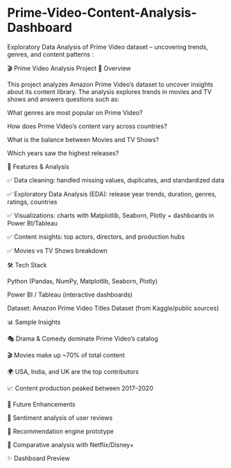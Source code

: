 # Prime-Video-Content-Analysis-Dashboard
Exploratory Data Analysis of Prime Video dataset – uncovering trends, genres, and content patterns
:

🎬 Prime Video Analysis Project
📌 Overview

This project analyzes Amazon Prime Video’s dataset to uncover insights about its content library. The analysis explores trends in movies and TV shows and answers questions such as:

What genres are most popular on Prime Video?

How does Prime Video’s content vary across countries?

What is the balance between Movies and TV Shows?

Which years saw the highest releases?

🔑 Features & Analysis

✅ Data cleaning: handled missing values, duplicates, and standardized data

✅ Exploratory Data Analysis (EDA): release year trends, duration, genres, ratings, countries

✅ Visualizations: charts with Matplotlib, Seaborn, Plotly + dashboards in Power BI/Tableau

✅ Content insights: top actors, directors, and production hubs

✅ Movies vs TV Shows breakdown

🛠️ Tech Stack

Python (Pandas, NumPy, Matplotlib, Seaborn, Plotly)

Power BI / Tableau (interactive dashboards)

Dataset: Amazon Prime Video Titles Dataset (from Kaggle/public sources)

📊 Sample Insights

🎭 Drama & Comedy dominate Prime Video’s catalog

🎬 Movies make up ~70% of total content

🌍 USA, India, and UK are the top contributors

📈 Content production peaked between 2017–2020

🚀 Future Enhancements

🔹 Sentiment analysis of user reviews

🔹 Recommendation engine prototype

🔹 Comparative analysis with Netflix/Disney+



✨ Dashboard Preview
